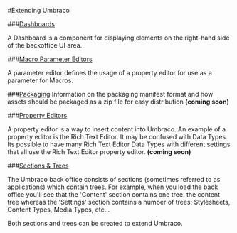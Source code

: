#Extending Umbraco

###[Dashboards](Dashboards/index.md)

A Dashboard is a component for displaying elements on the right-hand side of the backoffice UI area.

###[Macro Parameter Editors](Macro-Parameter-Editors/index.md)

A parameter editor defines the usage of a property editor for use as a parameter for Macros.

###[Packaging](Packaging/index.md)
Information on the packaging manifest format and how assets should be packaged as a zip file for easy distribution
**(coming soon)**

###[Property Editors](Property-Editors/index.md)

A property editor is a way to insert content into Umbraco. An example of a property editor is the Rich Text Editor. It may be confused with Data Types. Its possible to have many Rich Text Editor Data Types with different settings that all use the Rich Text Editor property editor. **(coming soon)**

###[Sections & Trees](Section-Trees/index.md)

The Umbraco back office consists of sections (sometimes referred to as applications) which contain trees. For example, when you load the back office you'll see that the 'Content' section contains one tree: the content tree whereas the 'Settings' section contains a number of trees: Stylesheets, Content Types, Media Types, etc...

Both sections and trees can be created to extend Umbraco.